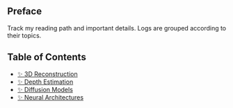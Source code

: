 ## Preface
Track my reading path and important details. Logs are grouped according to their topics.

## Table of Contents
- [✨ 3D Reconstruction](./3D_Reconstruction/README.md)
- [✨ Depth Estimation](./Depth_Estimation/README.md)
- [✨ Diffusion Models](./Diffusion_Models/README.md)
- [✨ Neural Architectures](./Neural_Networking/README.md)
